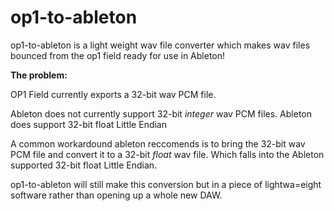 # op1-to-ableton
op1-to-ableton is a light weight wav file converter which makes wav files bounced from the op1 field ready for use in Ableton!


**The problem:**

OP1 Field currently exports a 32-bit wav PCM file.

Ableton does not currently support 32-bit *integer* wav PCM files. Ableton does support 32-bit float Little Endian

A common workardound ableton reccomends is to bring the 32-bit wav PCM file and convert it to a 32-bit *float* wav file. Which falls into the Ableton supported 32-bit float Little Endian. 

op1-to-ableton will still make this conversion but in a piece of lightwa=eight software rather than opening up a whole new DAW.
